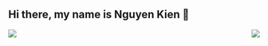 ## Hi there, my name is Nguyen Kien 👋

<img align='left' src='https://readme-stats-fabio-vicente.vercel.app/api?username=kvjp2209&count_private=true&show_icons=true&theme=dracula'/>
<img align='right' src='https://github-readme-stats.vercel.app/api/top-langs/?username=kvjp2209&layout=compact'/>
<!--
**kvjp2209/kvjp2209** is a ✨ _special_ ✨ repository because its `README.md` (this file) appears on your GitHub profile.

Here are some ideas to get you started:

- 🔭 I’m currently working on ...
- 🌱 I’m currently learning ...
- 👯 I’m looking to collaborate on ...
- 🤔 I’m looking for help with ...
- 💬 Ask me about ...
- 📫 How to reach me: ...
- 😄 Pronouns: ...
- ⚡ Fun fact: ...
-->
